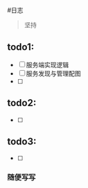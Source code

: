 #日志

> 坚持

## todo1: 

- [ ] 服务端实现逻辑
- [ ] 服务发现与管理配图
- [ ] 

## todo2: 

- [ ] 

## todo3: 

- [ ] 

### 随便写写
> 
> 
> 
> 
> 